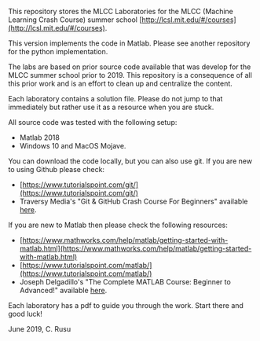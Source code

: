 This repository stores the MLCC Laboratories for the MLCC (Machine Learning Crash Course) summer school [http://lcsl.mit.edu/#/courses](http://lcsl.mit.edu/#/courses).

This version implements the code in Matlab. Please see another repository for the python implementation.

The labs are based on prior source code available that was develop for the MLCC summer school prior to 2019. This repository is a consequence of all this prior work and is an effort to clean up and centralize the content.

Each laboratory contains a solution file. Please do not jump to that immediately but rather use it as a resource when you are stuck.

All source code was tested with the following setup:
- Matlab 2018
- Windows 10 and MacOS Mojave.

You can download the code locally, but you can also use git. If you are new to using Github please check:
- [https://www.tutorialspoint.com/git/](https://www.tutorialspoint.com/git/)
- Traversy Media's "Git & GitHub Crash Course For Beginners" available [here](https://www.youtube.com/watch?v=SWYqp7iY_Tc).

If you are new to Matlab then please check the following resources:
- [https://www.mathworks.com/help/matlab/getting-started-with-matlab.html](https://www.mathworks.com/help/matlab/getting-started-with-matlab.html)
- [https://www.tutorialspoint.com/matlab/](https://www.tutorialspoint.com/matlab/)
- Joseph Delgadillo's "The Complete MATLAB Course: Beginner to Advanced!" available [here](https://www.youtube.com/watch?v=T_ekAD7U-wU).

Each laboratory has a pdf to guide you through the work. Start there and good luck!

June 2019,
C. Rusu